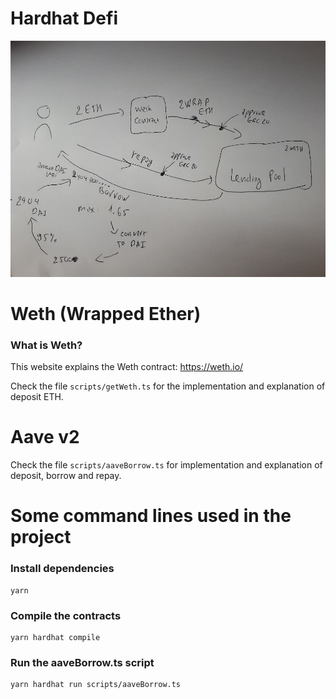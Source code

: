 # Hardhat Defi
<img src='img/20220727_070332.jpg' alt=''/>


# Weth (Wrapped Ether)
### What is Weth?
This website explains the Weth contract: 
https://weth.io/

Check the file `scripts/getWeth.ts` for the implementation and explanation of deposit ETH.

# Aave v2 

Check the file `scripts/aaveBorrow.ts` for implementation and explanation of deposit, borrow and repay.


# Some command lines used in the project

### Install dependencies
```shell
yarn
```

### Compile the contracts

```shell
yarn hardhat compile
```

### Run the aaveBorrow.ts script

```shell
yarn hardhat run scripts/aaveBorrow.ts
```
